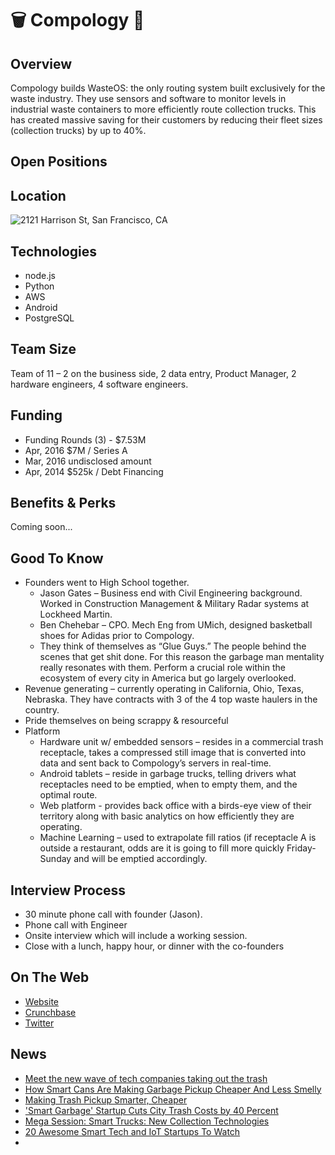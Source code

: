 # 🗑 Compology 🚚

## Overview
Compology builds WasteOS: the only routing system built exclusively for the waste industry. They use sensors and software to monitor levels in industrial waste containers to more efficiently route collection trucks. This has created massive saving for their customers by reducing their fleet sizes (collection trucks) by up to 40%.


## Open Positions


## Location
![2121 Harrison St, San Francisco, CA](http://maps.googleapis.com/maps/api/staticmap?center=2121+Harrison+St,+San+Francisco,+CA&zoom=13&scale=false&size=600x300&maptype=roadmap&format=png&visual_refresh=true&markers=size:mid%7Ccolor:0xff0000%7Clabel:1%7C2121+Harrison+St,+San+Francisco,+CA)  

## Technologies
+ node.js
+ Python
+ AWS
+ Android
+ PostgreSQL

## Team Size
Team of 11 – 2 on the business side, 2 data entry, Product Manager, 2 hardware engineers, 4 software engineers.

## Funding
+ Funding Rounds (3) - $7.53M
+ Apr, 2016	$7M / Series A
+ Mar, 2016	undisclosed amount
+ Apr, 2014	$525k / Debt Financing

## Benefits & Perks
Coming soon...

## Good To Know
+ Founders went to High School together.
  + Jason Gates – Business end with Civil Engineering background. Worked in Construction Management & Military Radar systems at Lockheed Martin.
  + Ben Chehebar – CPO. Mech Eng from UMich, designed basketball shoes for Adidas prior to Compology.
  + They think of themselves as “Glue Guys.” The people behind the scenes that get shit done. For this reason the garbage man mentality really resonates with them. Perform a crucial role within the ecosystem of every city in America but go largely overlooked.
+ Revenue generating – currently operating in California, Ohio, Texas, Nebraska. They have contracts with 3 of the 4 top waste haulers in the country.
+ Pride themselves on being scrappy & resourceful
+ Platform
  + Hardware unit w/ embedded sensors – resides in a commercial trash receptacle, takes a compressed still image that is converted into data and sent back to Compology’s servers in real-time.
  + Android tablets – reside in garbage trucks, telling drivers what receptacles need to be emptied, when to empty them, and the optimal route.
  + Web platform - provides back office with a birds-eye view of their territory along with basic analytics on how efficiently they are operating.
  + Machine Learning – used to extrapolate fill ratios (if receptacle A is outside a restaurant, odds are it is going to fill more quickly Friday-Sunday and will be emptied accordingly.

## Interview Process
+ 30 minute phone call with founder (Jason).
+ Phone call with Engineer
+ Onsite interview which will include a working session.
+ Close with a lunch, happy hour, or dinner with the co-founders

## On The Web
+ [Website](http://compology.us)  
+ [Crunchbase](https://www.crunchbase.com/organization/compology)  
+ [Twitter](https://twitter.com/compology)  

## News
+ [Meet the new wave of tech companies taking out the trash](https://techcrunch.com/2016/07/18/meet-the-new-wave-of-tech-companies-taking-out-the-trash/)
+ [How Smart Cans Are Making Garbage Pickup Cheaper And Less Smelly](http://www.fastcoexist.com/3059163/how-smart-bins-are-making-garbage-pickup-cheaper-and-less-smelly)
+ [Making Trash Pickup Smarter, Cheaper](https://nextcity.org/daily/entry/dumpsters-sensors-efficient-trash-pickup)
+ ['Smart Garbage' Startup Cuts City Trash Costs by 40 Percent](http://www.govtech.com/civic/Smart-Garbage-Startup-Cuts-City-Trash-Costs-by-40-Percent.html)
+ [Mega Session: Smart Trucks: New Collection Technologies](https://www.youtube.com/watch?v=7gL__4shpPw)
+ [20 Awesome Smart Tech and IoT Startups To Watch](http://controlyourbuilding.com/blog/entry/20-awesome-smart-tech-and-iot-startups-to-watch)
+
